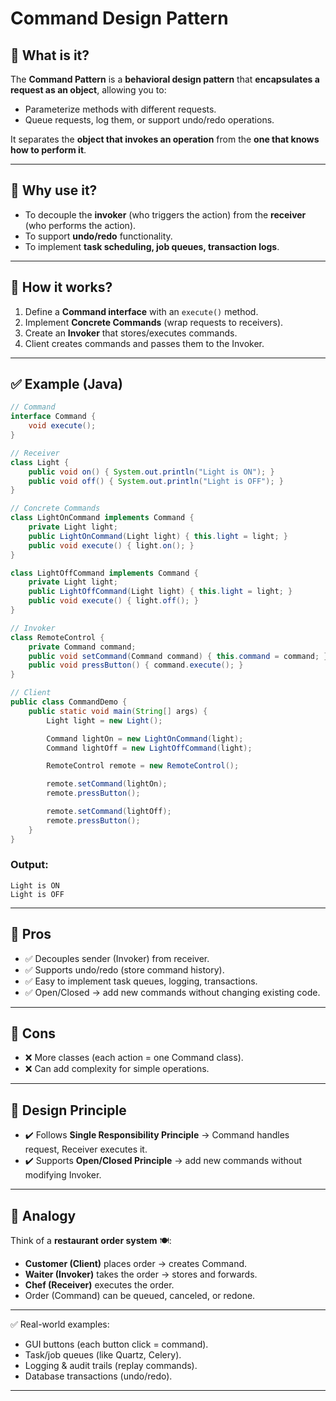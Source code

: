 # Command Design Pattern

## 🔹 What is it?

The **Command Pattern** is a **behavioral design pattern** that **encapsulates a request as an object**, allowing you to:

* Parameterize methods with different requests.
* Queue requests, log them, or support undo/redo operations.

It separates the **object that invokes an operation** from the **one that knows how to perform it**.

---

## 🔹 Why use it?

* To decouple the **invoker** (who triggers the action) from the **receiver** (who performs the action).
* To support **undo/redo** functionality.
* To implement **task scheduling, job queues, transaction logs**.

---

## 🔹 How it works?

1. Define a **Command interface** with an `execute()` method.
2. Implement **Concrete Commands** (wrap requests to receivers).
3. Create an **Invoker** that stores/executes commands.
4. Client creates commands and passes them to the Invoker.

---

## ✅ Example (Java)

```java
// Command
interface Command {
    void execute();
}

// Receiver
class Light {
    public void on() { System.out.println("Light is ON"); }
    public void off() { System.out.println("Light is OFF"); }
}

// Concrete Commands
class LightOnCommand implements Command {
    private Light light;
    public LightOnCommand(Light light) { this.light = light; }
    public void execute() { light.on(); }
}

class LightOffCommand implements Command {
    private Light light;
    public LightOffCommand(Light light) { this.light = light; }
    public void execute() { light.off(); }
}

// Invoker
class RemoteControl {
    private Command command;
    public void setCommand(Command command) { this.command = command; }
    public void pressButton() { command.execute(); }
}

// Client
public class CommandDemo {
    public static void main(String[] args) {
        Light light = new Light();

        Command lightOn = new LightOnCommand(light);
        Command lightOff = new LightOffCommand(light);

        RemoteControl remote = new RemoteControl();

        remote.setCommand(lightOn);
        remote.pressButton();

        remote.setCommand(lightOff);
        remote.pressButton();
    }
}
```

### Output:

```
Light is ON
Light is OFF
```

---

## 🔹 Pros

* ✅ Decouples sender (Invoker) from receiver.
* ✅ Supports undo/redo (store command history).
* ✅ Easy to implement task queues, logging, transactions.
* ✅ Open/Closed → add new commands without changing existing code.

---

## 🔹 Cons

* ❌ More classes (each action = one Command class).
* ❌ Can add complexity for simple operations.

---

## 🔹 Design Principle

* ✔️ Follows **Single Responsibility Principle** → Command handles request, Receiver executes it.
* ✔️ Supports **Open/Closed Principle** → add new commands without modifying Invoker.

---

## 🔹 Analogy

Think of a **restaurant order system** 🍽️:

* **Customer (Client)** places order → creates Command.
* **Waiter (Invoker)** takes the order → stores and forwards.
* **Chef (Receiver)** executes the order.
* Order (Command) can be queued, canceled, or redone.

---

✅ Real-world examples:

* GUI buttons (each button click = command).
* Task/job queues (like Quartz, Celery).
* Logging & audit trails (replay commands).
* Database transactions (undo/redo).

---